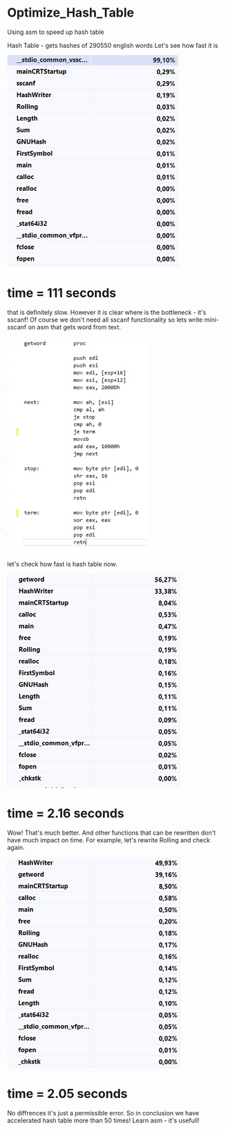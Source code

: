 # Optimize_Hash_Table
Using asm to speed up hash table 

Hash Table - gets hashes of 290550 english words
Let's see how fast it is

![alt text](profiling.jpg)
# time = 111 seconds 
that is definitely slow. 
However it is clear where is the bottleneck - it's sscanf!
Of course we don't need all sscanf functionality so lets write mini-sscanf on asm that gets word from text.

![alt text](getword.jpg)

let's check how fast is hash table now.

![alt text](profiling_with_gw.jpg)

# time = 2.16 seconds
Wow! That's much better. And other functions that can be rewritten don't have much impact on time.
For example, let's rewrite Rolling and check again.

![alt text](profiling_with_rol.jpg)

# time = 2.05 seconds
No diffrences it's just a permissible error. 
So in conclusion we have accelerated hash table more than 50 times! Learn asm - it's usefull!

